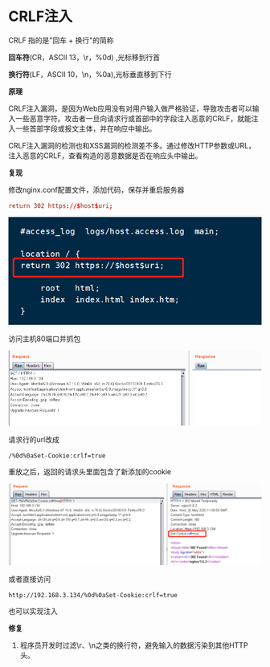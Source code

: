 # CRLF注入

CRLF 指的是"回车 + 换行"的简称

**回车符**(CR，ASCII 13，\r，%0d) ,光标移到行首

**换行符**(LF，ASCII 10，\n，%0a),光标垂直移到下行



**原理**

CRLF注入漏洞，是因为Web应用没有对用户输入做严格验证，导致攻击者可以输入一些恶意字符。攻击者一旦向请求行或首部中的字段注入恶意的CRLF，就能注入一些首部字段或报文主体，并在响应中输出。

CRLF注入漏洞的检测也和XSS漏洞的检测差不多。通过修改HTTP参数或URL，注入恶意的CRLF，查看构造的恶意数据是否在响应头中输出。



**复现**

修改nginx.conf配置文件，添加代码，保存并重启服务器

```conf
return 302 https://$host$uri;
```

![](1.png)

访问主机80端口并抓包

![](2.png)

请求行的url改成

```
/%0d%0aSet-Cookie:crlf=true
```

重放之后，返回的请求头里面包含了新添加的cookie

![](3.png)

或者直接访问

```
http://192.168.3.134/%0d%0aSet-Cookie:crlf=true
```

也可以实现注入



**修复**

1. 程序员开发时过滤\r、\n之类的换行符，避免输入的数据污染到其他HTTP头。